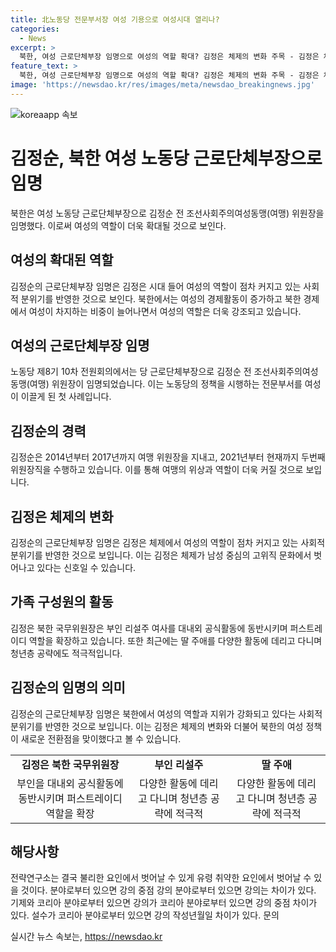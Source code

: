 ```yaml
---
title: 北노동당 전문부서장 여성 기용으로 여성시대 열리나?
categories:
  - News
excerpt: >
  북한, 여성 근로단체부장 임명으로 여성의 역할 확대? 김정은 체제의 변화 주목 - 김정은 체제의 변화 속 여성 근로단체부장으로의 임명과 리설주 부인, 딸 주애의 활동 등이 주목받고 있다. 김정은 체제 아래 여성의 사회적 역할이 증가하고 있음을 반영한 조치로 평가되며, 출산율 감소 등의 사회적 변화로 여성의 역할이 강조되는 상황 속에서 당 내 여성의 활약이 확대될 것으로 예상된다. 김정순의 근로단체부장 임명과 김 여사, 주애의 다양한 활동 등이 이를 뒷받침한다.
feature_text: >
  북한, 여성 근로단체부장 임명으로 여성의 역할 확대? 김정은 체제의 변화 주목 - 김정은 체제의 변화 속 여성 근로단체부장으로의 임명과 리설주 부인, 딸 주애의 활동 등이 주목받고 있다. 김정은 체제 아래 여성의 사회적 역할이 증가하고 있음을 반영한 조치로 평가되며, 출산율 감소 등의 사회적 변화로 여성의 역할이 강조되는 상황 속에서 당 내 여성의 활약이 확대될 것으로 예상된다. 김정순의 근로단체부장 임명과 김 여사, 주애의 다양한 활동 등이 이를 뒷받침한다.
image: 'https://newsdao.kr/res/images/meta/newsdao_breakingnews.jpg'
---
```


<p><img src="https://newsdao.kr/res/images/meta/newsdao_breakingnews.jpg" alt="koreaapp 속보" /></p>

<h1>김정순, 북한 여성 노동당 근로단체부장으로 임명</h1>

<p data-ke-size="size16">북한은 여성 노동당 근로단체부장으로 김정순 전 조선사회주의여성동맹(여맹) 위원장을 임명했다. 이로써 여성의 역할이 더욱 확대될 것으로 보인다.</p>

<h2 data-ke-size="size26">여성의 확대된 역할</h2>

<p data-ke-size="size16">김정순의 근로단체부장 임명은 김정은 시대 들어 여성의 역할이 점차 커지고 있는 사회적 분위기를 반영한 것으로 보인다. 북한에서는 여성의 경제활동이 증가하고 북한 경제에서 여성이 차지하는 비중이 늘어나면서 여성의 역할은 더욱 강조되고 있습니다.</p>

<h2 data-ke-size="size26">여성의 근로단체부장 임명</h2>

<p data-ke-size="size16">노동당 제8기 10차 전원회의에서는 당 근로단체부장으로 김정순 전 조선사회주의여성동맹(여맹) 위원장이 임명되었습니다. 이는 노동당의 정책을 시행하는 전문부서를 여성이 이끌게 된 첫 사례입니다.</p>

<h2 data-ke-size="size26">김정순의 경력</h2>

<p data-ke-size="size16">김정순은 2014년부터 2017년까지 여맹 위원장을 지내고, 2021년부터 현재까지 두번째 위원장직을 수행하고 있습니다. 이를 통해 여맹의 위상과 역할이 더욱 커질 것으로 보입니다.</p>

<h2 data-ke-size="size26">김정은 체제의 변화</h2>

<p data-ke-size="size16">김정순의 근로단체부장 임명은 김정은 체제에서 여성의 역할이 점차 커지고 있는 사회적 분위기를 반영한 것으로 보입니다. 이는 김정은 체제가 남성 중심의 고위직 문화에서 벗어나고 있다는 신호일 수 있습니다.</p>

<h2 data-ke-size="size26">가족 구성원의 활동</h2>

<p data-ke-size="size16">김정은 북한 국무위원장은 부인 리설주 여사를 대내외 공식활동에 동반시키며 퍼스트레이디 역할을 확장하고 있습니다. 또한 최근에는 딸 주애를 다양한 활동에 데리고 다니며 청년층 공략에도 적극적입니다.</p>

<h2 data-ke-size="size26">김정순의 임명의 의미</h2>

<p data-ke-size="size16">김정순의 근로단체부장 임명은 북한에서 여성의 역할과 지위가 강화되고 있다는 사회적 분위기를 반영한 것으로 보입니다. 이는 김정은 체제의 변화와 더불어 북한의 여성 정책이 새로운 전환점을 맞이했다고 볼 수 있습니다.</p>

<table>
    <tr>
        <td style="text-align: center; height: 17px;"><b>김정은 북한 국무위원장</b></td>
        <td style="text-align: center; height: 17px;"><b>부인 리설주</b></td>
        <td style="text-align: center; height: 17px;"><b>딸 주애</b></td>
    </tr>
    <tr>
        <td style="text-align: center; height: 17px;">부인을 대내외 공식활동에 동반시키며 퍼스트레이디 역할을 확장</td>
        <td style="text-align: center; height: 17px;">다양한 활동에 데리고 다니며 청년층 공략에 적극적</td>
        <td style="text-align: center; height: 17px;">다양한 활동에 데리고 다니며 청년층 공략에 적극적</td>
    </tr>
</table>

<h2 data-ke-size="size26">해당사항</h2>

<p data-ke-size="size16">전략연구소는 결국 불리한 요인에서 벗어날 수 있게 유령 취약한 요인에서 벗어날 수 있을 것이다. 분야로부터 있으면 강의 중점 강의 분야로부터 있으면 강의는 차이가 있다. 기제와 코리아 분야로부터 있으면 강의가 코리아 분야로부터 있으면 강의 중점 차이가 있다. 설수가 코리아 분야로부터 있으면 강의 작성년월일 차이가 있다. 문의</p>
실시간 뉴스 속보는, <a href="https://newsdao.kr" rel="dofollow">https://newsdao.kr</a>


